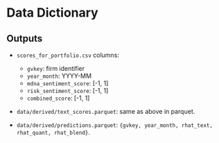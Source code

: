 # Data Dictionary

## Outputs
- `scores_for_portfolio.csv` columns:
  - `gvkey`: firm identifier
  - `year_month`: YYYY-MM
  - `mdna_sentiment_score`: [-1, 1]
  - `risk_sentiment_score`: [-1, 1]
  - `combined_score`: [-1, 1]

- `data/derived/text_scores.parquet`: same as above in parquet.
- `data/derived/predictions.parquet`: `{gvkey, year_month, rhat_text, rhat_quant, rhat_blend}`.
